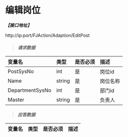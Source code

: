 # 编辑岗位

_**【接口地址】**_

http://ip:port/FJAction/Adaption/EditPost

> #### _请求数据_

| 变量名 | 类型 | 是否必须 | 描述 |
| :--- | :--- | :--- | :--- |
| PostSysNo | int | 是 | 岗位id |
| Name | string | 是 | 岗位名称 |
| DepartmentSysNo | int | 是 | 部门id |
| Master | string | 是 | 负责人 |

> #### _应答数据_

| 变量名 | 类型 | 是否必须 | 描述 |
| :--- | :--- | :--- | :--- |








